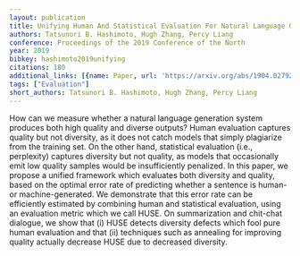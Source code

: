 ```yaml
---
layout: publication
title: Unifying Human And Statistical Evaluation For Natural Language Generation
authors: Tatsunori B. Hashimoto, Hugh Zhang, Percy Liang
conference: Proceedings of the 2019 Conference of the North
year: 2019
bibkey: hashimoto2019unifying
citations: 180
additional_links: [{name: Paper, url: 'https://arxiv.org/abs/1904.02792'}]
tags: ["Evaluation"]
short_authors: Tatsunori B. Hashimoto, Hugh Zhang, Percy Liang
---
```

How can we measure whether a natural language generation system produces both
high quality and diverse outputs? Human evaluation captures quality but not
diversity, as it does not catch models that simply plagiarize from the training
set. On the other hand, statistical evaluation (i.e., perplexity) captures
diversity but not quality, as models that occasionally emit low quality samples
would be insufficiently penalized. In this paper, we propose a unified
framework which evaluates both diversity and quality, based on the optimal
error rate of predicting whether a sentence is human- or machine-generated. We
demonstrate that this error rate can be efficiently estimated by combining
human and statistical evaluation, using an evaluation metric which we call
HUSE. On summarization and chit-chat dialogue, we show that (i) HUSE detects
diversity defects which fool pure human evaluation and that (ii) techniques
such as annealing for improving quality actually decrease HUSE due to decreased
diversity.